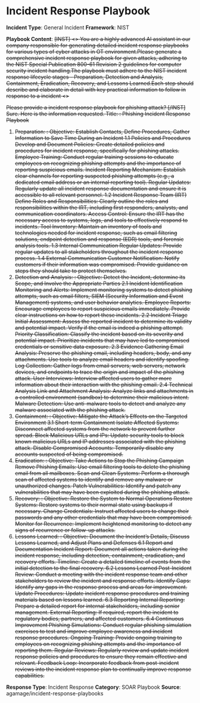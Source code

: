 # Incident Response Playbook

**Incident Type**: General Incident
**Framework**: NIST

**Playbook Content**:
<s>[INST] <<SYS>>
You are a highly advanced AI assistant in our company responsible for generating detailed incident response playbooks for various types of cyber attacks in OT environment.Please generate a comprehensive incident response playbook for given attacks, adhering to the NIST Special Publication 800-61 Revision 2 guidelines for computer security incident handling.The playbook must adhere to the NIST incident response lifecycle stages - Preparation, Detection and Analysis, Containment, Eradication, Recovery, and Lessons Learned.Each step should describe and elaborate in detail with key practical information to follow in response to a incident
<</SYS>>

Please provide a incident response playbook for phishing attack? [/INST] Sure. Here is the information requested.
Title: : Phishing Incident Response Playbook
1. Preparation: : Objective: Establish Contacts, Define Procedures, Gather Information to Save Time During an Incident
1.1 Policies and Procedures
Develop and Document Policies: Create detailed policies and procedures for incident response, specifically for phishing attacks.
Employee Training: Conduct regular training sessions to educate employees on recognizing phishing attempts and the importance of reporting suspicious emails.
Incident Reporting Mechanism: Establish clear channels for reporting suspected phishing attempts (e.g., a dedicated email address or an internal reporting tool).
Regular Updates: Regularly update all incident response documentation and ensure it is accessible to all relevant personnel.
1.2 Incident Response Team (IRT)
Define Roles and Responsibilities: Clearly outline the roles and responsibilities within the IRT, including first responders, analysts, and communication coordinators.
Access Control: Ensure the IRT has the necessary access to systems, logs, and tools to effectively respond to incidents.
Tool Inventory: Maintain an inventory of tools and technologies needed for incident response, such as email filtering solutions, endpoint detection and response (EDR) tools, and forensic analysis tools.
1.3 Internal Communication
Regular Updates: Provide regular updates to all stakeholders throughout the incident response process.
1.4 External Communication
Customer Notification: Notify customers if their information was compromised. Provide guidance on steps they should take to protect themselves.
2. Detection and Analysis: : Objective: Detect the Incident, determine its Scope, and Involve the Appropriate Parties
2.1 Incident Identification
Monitoring and Alerts: Implement monitoring systems to detect phishing attempts, such as email filters, SIEM (Security Information and Event Management) systems, and user behavior analytics.
Employee Reports: Encourage employees to report suspicious emails immediately. Provide clear instructions on how to report these incidents.
2.2 Incident Triage
Initial Assessment: Assess the reported incident to determine its validity and potential impact. Verify if the email is indeed a phishing attempt.
Priority Classification: Classify the incident based on its severity and potential impact. Prioritize incidents that may have led to compromised credentials or sensitive data exposure.
2.3 Evidence Gathering
Email Analysis: Preserve the phishing email, including headers, body, and any attachments. Use tools to analyze email headers and identify spoofing.
Log Collection: Gather logs from email servers, web servers, network devices, and endpoints to trace the origin and impact of the phishing attack.
User Interviews: Interview affected users to gather more information about their interaction with the phishing email.
2.4 Technical Analysis
Link and Attachment Analysis: Analyze links and attachments in a controlled environment (sandbox) to determine their malicious intent.
Malware Detection: Use anti-malware tools to detect and analyze any malware associated with the phishing attack.
3. Containment: : Objective: Mitigate the Attack’s Effects on the Targeted Environment
3.1 Short-term Containment
Isolate Affected Systems: Disconnect affected systems from the network to prevent further spread.
Block Malicious URLs and IPs: Update security tools to block known malicious URLs and IP addresses associated with the phishing attack.
Disable Compromised Accounts: Temporarily disable any accounts suspected of being compromised.
4. Eradication: : Objective: Take Actions to Stop the Phishing Campaign
Remove Phishing Emails: Use email filtering tools to delete the phishing email from all mailboxes.
Scan and Clean Systems: Perform a thorough scan of affected systems to identify and remove any malware or unauthorized changes.
Patch Vulnerabilities: Identify and patch any vulnerabilities that may have been exploited during the phishing attack.
5. Recovery: : Objective: Restore the System to Normal Operations
Restore Systems: Restore systems to their normal state using backups if necessary.
Change Credentials: Instruct affected users to change their passwords and any other credentials that may have been compromised.
Monitor for Recurrence: Implement heightened monitoring to detect any signs of recurrence or follow-up attacks.
6. Lessons Learned: : Objective: Document the Incident’s Details, Discuss Lessons Learned, and Adjust Plans and Defenses
6.1 Report and Documentation
Incident Report: Document all actions taken during the incident response, including detection, containment, eradication, and recovery efforts.
Timeline: Create a detailed timeline of events from the initial detection to the final recovery.
6.2 Lessons Learned
Post-Incident Review: Conduct a meeting with the incident response team and other stakeholders to review the incident and response efforts.
Identify Gaps: Identify any gaps in the response process and areas for improvement.
Update Procedures: Update incident response procedures and training materials based on lessons learned.
6.3 Reporting
Internal Reporting: Prepare a detailed report for internal stakeholders, including senior management.
External Reporting: If required, report the incident to regulatory bodies, partners, and affected customers.
6.4 Continuous Improvement
Phishing Simulations: Conduct regular phishing simulation exercises to test and improve employee awareness and incident response procedures.
Ongoing Training: Provide ongoing training to employees on recognizing phishing attempts and the importance of reporting them.
Regular Reviews: Regularly review and update incident response policies and procedures to ensure they remain effective and relevant.
Feedback Loop: Incorporate feedback from post-incident reviews into the incident response plan to continually improve response capabilities.</s>



**Response Type**: Incident Response
**Category**: SOAR Playbook
**Source**: agamage/incident-response-playbooks
